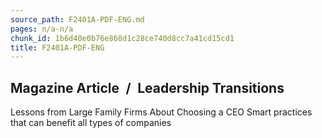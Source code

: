```yaml
---
source_path: F2401A-PDF-ENG.md
pages: n/a-n/a
chunk_id: 1b6d40e0b76e868d1c28ce740d8cc7a41cd15cd1
title: F2401A-PDF-ENG
---
```

## Magazine Article / Leadership Transitions

Lessons from Large Family Firms About Choosing a CEO Smart practices that can benefit all types of companies

